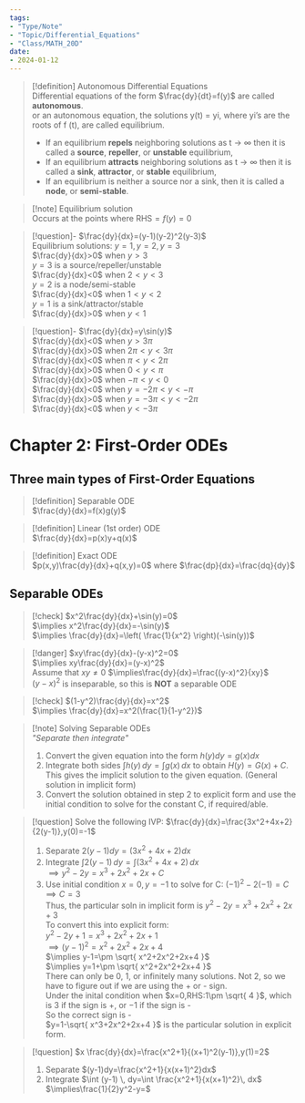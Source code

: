 ```yaml
---  
tags:  
- "Type/Note"  
- "Topic/Differential_Equations"  
- "Class/MATH_20D"  
date:  
- 2024-01-12  
---  
```

  
> [!definition] Autonomous Differential Equations  
> Differential equations of the form $\frac{dy}{dt}=f(y)$ are called **autonomous**.  
> or an autonomous equation, the solutions y(t) = yi, where yi’s are the  
> roots of f (t), are called equilibrium.  
> - If an equilibrium **repels** neighboring solutions as t → ∞ then it is called a **source**, **repeller**, or **unstable** equilibrium,  
> - If an equilibrium **attracts** neighboring solutions as t → ∞ then it is called a **sink**, **attractor**, or **stable** equilibrium,  
> - If an equilibrium is neither a source nor a sink, then it is called a **node**, or **semi-stable**.  
  
> [!note] Equilibrium solution  
> Occurs at the points where $\text{RHS}=f(y)=0$  
  
> [!question]- $\frac{dy}{dx}=(y-1)(y-2)^2(y-3)$  
> Equilibrium solutions: $y=1,y=2,y=3$  
> $\frac{dy}{dx}>0$ when $y>3$  
> $y=3$ is a source/repeller/unstable  
> $\frac{dy}{dx}<0$ when $2<y<3$  
> $y=2$ is a node/semi-stable  
> $\frac{dy}{dx}<0$ when $1<y<2$  
> $y=1$ is a sink/attractor/stable  
> $\frac{dy}{dx}>0$ when $y<1$  
  
> [!question]- $\frac{dy}{dx}=y\sin(y)$  
> $\frac{dy}{dx}<0$ when $y>3\pi$  
> $\frac{dy}{dx}>0$ when $2\pi<y<3\pi$  
> $\frac{dy}{dx}<0$ when $\pi<y<2\pi$  
> $\frac{dy}{dx}>0$ when $0<y<\pi$  
> $\frac{dy}{dx}>0$ when $-\pi<y<0$  
> $\frac{dy}{dx}<0$ when $y=-2\pi<y<-\pi$  
> $\frac{dy}{dx}>0$ when $y=-3\pi<y<-2\pi$  
> $\frac{dy}{dx}<0$ when $y<-3\pi$  
  
# Chapter 2: First-Order ODEs  
  
## Three main types of First-Order Equations  
  
> [!definition] Separable ODE  
> $\frac{dy}{dx}=f(x)g(y)$  
  
> [!definition] Linear (1st order) ODE  
> $\frac{dy}{dx}=p(x)y+q(x)$  
  
> [!definition] Exact ODE  
> $p(x,y)\frac{dy}{dx}+q(x,y)=0$ where $\frac{dp}{dx}=\frac{dq}{dy}$  
  
## Separable ODEs  
  
> [!check] $x^2\frac{dy}{dx}+\sin(y)=0$  
> $\implies x^2\frac{dy}{dx}=-\sin(y)$  
> $\implies \frac{dy}{dx}=\left( \frac{1}{x^2} \right)(-\sin(y))$  
  
> [!danger] $xy\frac{dy}{dx}-(y-x)^2=0$  
> $\implies xy\frac{dy}{dx}=(y-x)^2$  
> Assume that $xy\neq 0$ $\implies\frac{dy}{dx}=\frac{(y-x)^2}{xy}$  
> $(y-x)^2$ is inseparable, so this is **NOT** a separable ODE  
  
> [!check] $(1-y^2)\frac{dy}{dx}=x^2$  
> $\implies \frac{dy}{dx}=x^2(\frac{1}{1-y^2})$  
  
> [!note] Solving Separable ODEs  
> *"Separate then integrate"*  
> 1. Convert the given equation into the form $h(y)dy=g(x)dx$  
> 2. Integrate both sides $\int h(y) \, dy=\int g(x) \, dx$ to obtain $H(y)=G(x)+C$. This gives the implicit solution to the given equation. (General solution in implicit form)  
> 3. Convert the solution obtained in step 2 to explicit form and use the initial condition to solve for the constant C, if required/able.  
  
> [!question] Solve the following IVP: $\frac{dy}{dx}=\frac{3x^2+4x+2}{2(y-1)},y(0)=-1$  
> 1. Separate $2(y-1)dy=(3x^2+4x+2)dx$  
> 2. Integrate $\int 2(y-1) \, dy=\int (3x^2+4x+2) \, dx$  
> $\implies y^2-2y=x^3+2x^2+2x+C$  
> 3. Use initial condition $x=0,y=-1$ to solve for C: $(-1)^2-2(-1)=C\implies C=3$  
> Thus, the particular soln in implicit form is $y^2-2y=x^3+2x^2+2x+3$  
> To convert this into explicit form:  
> $y^2-2y+1=x^3+2x^2+2x+1$  
> $\implies (y-1)^2=x^2+2x^2+2x+4$  
> $\implies y-1=\pm \sqrt{ x^2+2x^2+2x+4 }$  
> $\implies y=1+\pm \sqrt{ x^2+2x^2+2x+4 }$  
> There can only be 0, 1, or infinitely many solutions. Not 2, so we have to figure out if we are using the + or - sign.  
> Under the inital condition when $x=0,RHS:1\pm \sqrt{ 4 }$, which is $3$ if the sign is +, or $-1$ if the sign is -  
> So the correct sign is -  
> $y=1-\sqrt{ x^3+2x^2+2x+4 }$ is the particular solution in explicit form.  
  
> [!question] $x \frac{dy}{dx}=\frac{x^2+1}{(x+1)^2(y-1)},y(1)=2$  
> 1. Separate $(y-1)dy=\frac{x^2+1}{x(x+1)^2}dx$  
> 2. Integrate $\int (y-1) \, dy=\int \frac{x^2+1}{x(x+1)^2}\, dx$  
> $\implies\frac{1}{2}y^2-y=$  
